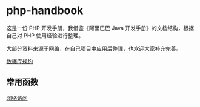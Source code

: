# php-handbook
这是一份 PHP 开发手册，我借鉴《阿里巴巴 Java 开发手册》的文档结构，根据自己对 PHP 使用经验进行整理。

大部分资料来源于网络，在自己项目中应用后整理，也欢迎大家补充完善。

[数据库规约](database.md "数据库规约")

## 常用函数
[网络访问](network.md "网络访问")